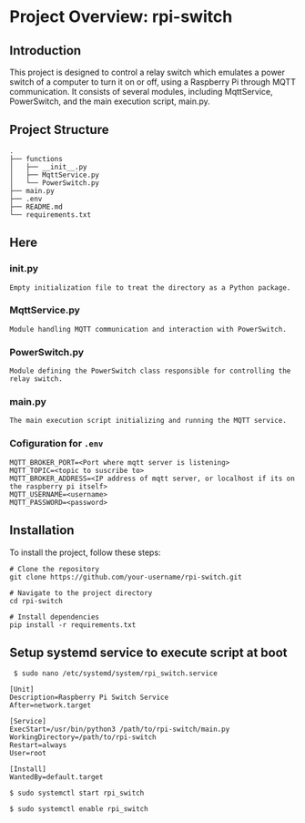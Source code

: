 # Project Overview: rpi-switch

## Introduction

This project is designed to control a relay switch which emulates a power switch of a computer to turn it on or off, using a Raspberry Pi through MQTT communication. It consists of several modules, including MqttService, PowerSwitch, and the main execution script, main.py.

## Project Structure

```plaintext
.
├── functions
│   ├── __init__.py
│   ├── MqttService.py
│   └── PowerSwitch.py
├── main.py
├── .env
├── README.md
└── requirements.txt
```
## Here
### init.py
```Empty initialization file to treat the directory as a Python package. ```
### MqttService.py
```Module handling MQTT communication and interaction with PowerSwitch. ```
### PowerSwitch.py
```Module defining the PowerSwitch class responsible for controlling the relay switch.```
### main.py
```The main execution script initializing and running the MQTT service.```

### Cofiguration for `.env`
```plaintext
MQTT_BROKER_PORT=<Port where mqtt server is listening>
MQTT_TOPIC=<topic to suscribe to>
MQTT_BROKER_ADDRESS=<IP address of mqtt server, or localhost if its on the raspberry pi itself>
MQTT_USERNAME=<username>
MQTT_PASSWORD=<password>
```

## Installation

To install the project, follow these steps:

```plaintext
# Clone the repository
git clone https://github.com/your-username/rpi-switch.git

# Navigate to the project directory
cd rpi-switch

# Install dependencies
pip install -r requirements.txt
```

## Setup systemd service to execute script at boot
``` $ sudo nano /etc/systemd/system/rpi_switch.service```

```plaintext
[Unit]
Description=Raspberry Pi Switch Service
After=network.target

[Service]
ExecStart=/usr/bin/python3 /path/to/rpi-switch/main.py
WorkingDirectory=/path/to/rpi-switch
Restart=always
User=root

[Install]
WantedBy=default.target
```

```$ sudo systemctl start rpi_switch ```

```$ sudo systemctl enable rpi_switch```
